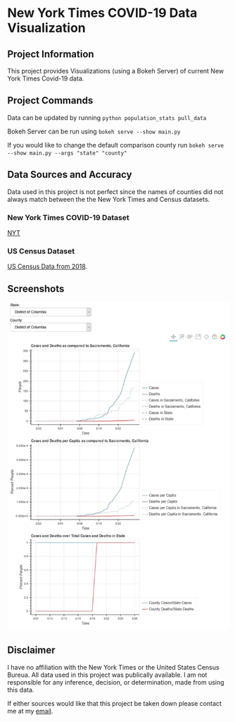 # New York Times COVID-19 Data Visualization

## Project Information
This project provides Visualizations (using a Bokeh Server) of current New York Times Covid-19 data. 

## Project Commands
Data can be updated by running `python population_stats pull_data`

Bokeh Server can be run using `bokeh serve --show main.py`

If you would like to change the default comparison county run  `bokeh serve --show main.py --args "state" "county"`

## Data Sources and Accuracy
Data used in this project is not perfect since the names of counties did not always match between the the New York Times and Census datasets.

### New York Times COVID-19 Dataset
[NYT](https://github.com/nytimes/covid-19-data) 

### US Census Dataset
[US Census Data from 2018](https://www.census.gov/data/tables/time-series/demo/popest/2010s-counties-detail.html).

## Screenshots
![screenshot](visualization.jpg)

## Disclaimer
I have no affiliation with the New York Times or the United States Census Bureua. All data used in this project was publically available. I am not responsible for any inference, decision, or determination, made from using this data.

If either sources would like that this project be taken down please contact me at my [email](otoledan@ucsd.edu).

